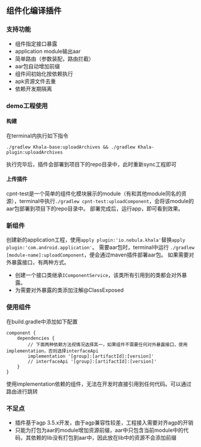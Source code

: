 ## 组件化编译插件

### 支持功能
- 组件指定接口暴露
- application module输出aar
- 简单路由（参数装配，路由拦截）
- aar包自动增加前缀
- 组件间初始化按依赖执行
- apk资源文件去重
- 依赖开发期隔离

### demo工程使用
#### 构建
在terminal内执行如下指令
```
./gradlew Khala-base:uploadArchives && ./gradlew Khala-plugin:uploadArchives
```
执行完毕后，插件会部署到项目下的repo目录中，此时重新sync工程即可

#### 上传插件
cpnt-test是一个简单的组件化模块展示的module（有和其他module同名的资源），terminal中执行`./gradlew cpnt-test:uploadComponent`，会将该module的aar包部署到项目下的repo目录中。
部署完成后，运行app，即可看到效果。

### 新组件
创建新的application工程，使用`apply plugin:'io.nebula.khala'`替换`apply plugin:'com.android.application'`。
需要aar包时，terminal中运行 `./gradlew [module-name]:uploadComponent`，便会通过maven插件部署aar包。
如果需要对外暴露接口，有两种方式。
- 创建一个接口类继承`IComponentService`，该类所有引用到的类都会对外暴露。
- 为需要对外暴露的类添加注解@ClassExposed

### 使用组件
在build.gradle中添加如下配置
```
component {
    dependencies {
        // 下面两种依赖方法视情况选择其一，如果组件不需要任何对外暴露接口，使用implementation，否则选择interfaceApi
        implementation '[group]:[artifactId]:[version]'
        // interfaceApi '[group]:[artifactId]:[version]'
    }
}
```
使用implementation依赖的组件，无法在开发时直接引用到任何代码。可以通过路由进行跳转

### 不足点
- 插件基于agp 3.5.x开发，由于agp兼容性较差，工程接入需要对齐agp的开销
- 只能为打包为aar的module增加资源前缀，aar中只包含当前module中的代码，其依赖的lib没有打包到aar中，因此放在lib中的资源不会添加前缀